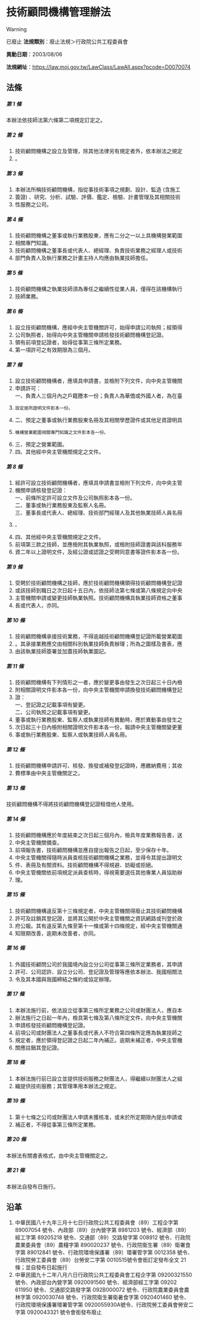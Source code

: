# 技術顧問機構管理辦法


> [!WARNING]
> 已廢止
**法規類別**：廢止法規＞行政院公共工程委員會

**異動日期**：2003/08/06  

**法規網址**：https://law.moj.gov.tw/LawClass/LawAll.aspx?pcode=D0070074



## 法條
##### 第 1 條
本辦法依技師法第六條第二項規定訂定之。

##### 第 2 條
1. 技術顧問機構之設立及管理，除其他法律另有規定者外，依本辦法之規定
1. 。

##### 第 3 條
1. 本辦法所稱技術顧問機構，指從事技術事項之規劃、設計、監造 (含施工
1. 簽證) 、研究、分析、試驗、評價、鑑定、檢驗、計畫管理及其相關技術
1. 性服務之公司。

##### 第 4 條
1. 技術顧問機構之董事或執行業務股東，應有二分之一以上具機構營業範圍
1. 相關專門知識。
1. 技術顧問機構之董事長或代表人、總經理、負責技術業務之經理人或技術
1. 部門負責人及執行業務之計畫主持人均應由執業技師擔任。

##### 第 5 條
1. 技術顧問機構之執業技師須為專任之繼續性從業人員，僅得在該機構執行
1. 技師業務。

##### 第 6 條
1. 設立技術顧問機構，應經中央主管機關許可，始得申請公司執照；經領得
1. 公司執照者，始得向中央主管機關申請核發技術顧問機構登記證。
1. 領有前項登記證者，始得從事第三條所定業務。
1. 第一項許可之有效期限為三個月。

##### 第 7 條
1. 設立技術顧問機構者，應填具申請書，並檢附下列文件，向中央主管機關
1. 申請許可：  
一、負責人三個月內之戶籍謄本一份；負責人為華僑或外國人者，為在臺
1.     設定居所證明文件影本一份。
1. 二、預定之董事或執行業務股東名冊及其相關學歷證件或其他足資證明具
1.     機構營業範圍相關專門知識之文件影本各一份。
1. 三、預定之營業範圍。
1. 四、其他經中央主管機關規定之文件。

##### 第 8 條
1. 經許可設立技術顧問機構者，應填具申請書並檢附下列文件，向中央主管
1. 機關申請核發登記證：  
一、前條所定許可設立文件及公司執照影本各一份。  
二、董事或執行業務股東及監察人名冊。  
三、董事長或代表人、總經理、技術部門經理人及其他執業技師人員名冊
1.     。
1. 四、其他經中央主管機關規定之文件。
1. 前項第三款之技師，並應檢附其執業執照，或檢附技師證書與該科服務年
1. 資二年以上證明文件，及經公證或認證之受聘同意書等證件影本各一份。

##### 第 9 條
1. 受聘於技術顧問機構之技師，應於技術顧問機構領得技術顧問機構登記證
1. 或該技師到職日之次日起十五日內，依技師法第七條或第八條規定向中央
1. 主管機關申請或變更技師執業執照。技術顧問機構具執業技師資格之董事
1. 長或代表人，亦同。

##### 第 10 條
1. 技術顧問機構承接技術業務，不得逾越技術顧問機構登記證所載營業範圍
1. 。其承接業務應交由相關科別執業技師負責辦理；所為之圖樣及書表，應
1. 由該執業技師簽署並加蓋技師執業圖記。

##### 第 11 條
1. 技術顧問機構有下列情形之一者，應於變更事由發生之次日起三十日內檢
1. 附相關證明文件影本各一份，向中央主管機關申請換發技術顧問機構登記
1. 證：  
一、登記證之記載事項有變更。  
二、公司執照之記載事項有變更。
1. 董事或執行業務股東、監察人或執業技師有異動時，應於異動事由發生之
1. 次日起三十日內檢附相關證明文件影本各一份，報請中央主管機關變更董
1. 事或執行業務股東、監察人或執業技師人員名冊。

##### 第 12 條
1. 技術顧問機構申請許可、核發、換發或補發登記證時，應繳納費用；其收
1. 費標準由中央主管機關定之。

##### 第 13 條
技術顧問機構不得將技術顧問機構登記證租借他人使用。

##### 第 14 條
1. 技術顧問機構應於年度結束之次日起三個月內，檢具年度業務報告書，送
1. 中央主管機關備查。
1. 前項報告書，技術顧問機構並應自提出報告之日起，至少保存十年。
1. 中央主管機關得隨時派員查核技術顧問機構之業務，並得令其提出證明文
1. 件、表冊及有關資料。技術顧問機構不得規避、妨礙或拒絕。
1. 中央主管機關依前項規定派員查核時，得視需要選任其他專業人員協助辦
1. 理。

##### 第 15 條
1. 技術顧問機構違反第十三條規定者，中央主管機關得廢止其技術顧問機構
1. 許可及註銷其登記證，並將其公開於中央主管機關之資訊網路或刊登於政
1. 府公報。其有違反第九條至第十一條或第十四條規定，經中央主管機關通
1. 知限期改善，逾期未改善者，亦同。

##### 第 16 條
1. 外國技術顧問公司於我國境內設立分公司從事第三條所定業務者，其申請
1. 許可、公司認許、設立分公司、登記證及管理等應依本辦法、我國相關法
1. 令及其本國與我國締結之條約或協定辦理。

##### 第 17 條
1. 本辦法施行前，依法設立從事第三條所定業務之公司或財團法人，應自本
1. 辦法施行之日起一年內，檢具第七條及第八條所定文件，向中央主管機關
1. 申請核發技術顧問機構登記證。
1. 前項公司或財團法人之董事長或代表人不符合第四條所定應為執業技師之
1. 規定者，應於領得登記證之日起二年內補正。逾期未補正者，中央主管機
1. 關應註銷其登記證。

##### 第 18 條
1. 本辦法施行前已設立並提供技術服務之財團法人，得繼續以財團法人之組
1. 織提供技術服務；其管理準用本辦法之規定。

##### 第 19 條
1. 第十七條之公司或財團法人申請未獲核准，或未於所定期限內提出申請或
1. 補正者，不得從事第三條所定業務。

##### 第 20 條
本辦法有關書表格式，由中央主管機關定之。

##### 第 21 條
本辦法自發布日施行。

## 沿革
1. 中華民國八十九年三月十七日行政院公共工程委員會（89）工程企字第89007054  號令、內政部（89）台內營字第  8981203 號令、經濟部（89）經工字第 89205218 號令、交通部（89）交路發字第 008912 號令、行政院農業委員會（89）農糧字第 890020237  號令、行政院衛生署（89）衛署食字第 89012841 號令、行政院環境保護署（89）環署管字第 0012358  號令、行政院勞工委員會（89）台勞安二字第 0010515號令會銜訂定發布全文 21 條；並自發布日起施行
1. 中華民國九十二年八月六日行政院公共工程委員會工程企字第 09200321550  號令、內政部台內營字第 0920091560 號令、經濟部經工字第 09202 611950 號令、交通部交路發字第 092B000072 號令、行政院農業委員會農林字第 0920030748 號令、行政院衛生署衛暑食字第 0920401460 號令、行政院環境保護署環署管字第 0920055930A號令、行政院勞工委員會勞安二字第 0920043321 號令會銜發布廢止
